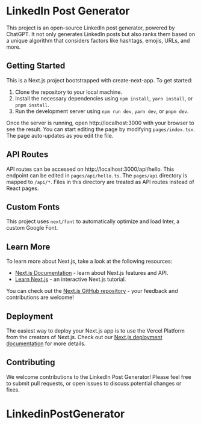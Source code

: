 # LinkedIn Post Generator

This project is an open-source LinkedIn post generator, powered by ChatGPT. It not only generates LinkedIn posts but also ranks them based on a unique algorithm that considers factors like hashtags, emojis, URLs, and more.

## Getting Started

This is a Next.js project bootstrapped with create-next-app. To get started:

1. Clone the repository to your local machine.
2. Install the necessary dependencies using `npm install`, `yarn install`, or `pnpm install`.
3. Run the development server using `npm run dev`, `yarn dev`, or `pnpm dev`.

Once the server is running, open http://localhost:3000 with your browser to see the result. You can start editing the page by modifying `pages/index.tsx`. The page auto-updates as you edit the file.

## API Routes

API routes can be accessed on http://localhost:3000/api/hello. This endpoint can be edited in `pages/api/hello.ts`. The `pages/api` directory is mapped to `/api/*`. Files in this directory are treated as API routes instead of React pages.

## Custom Fonts

This project uses `next/font` to automatically optimize and load Inter, a custom Google Font.

## Learn More

To learn more about Next.js, take a look at the following resources:

- [Next.js Documentation](https://nextjs.org/docs) - learn about Next.js features and API.
- [Learn Next.js](https://nextjs.org/learn) - an interactive Next.js tutorial.

You can check out the [Next.js GitHub repository](https://github.com/vercel/next.js) - your feedback and contributions are welcome!

## Deployment

The easiest way to deploy your Next.js app is to use the Vercel Platform from the creators of Next.js. Check out our [Next.js deployment documentation](https://nextjs.org/docs/deployment) for more details.

## Contributing

We welcome contributions to the LinkedIn Post Generator! Please feel free to submit pull requests, or open issues to discuss potential changes or fixes.
# LinkedinPostGenerator
